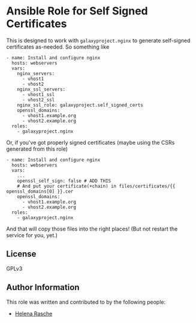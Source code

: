 # Ansible Role for Self Signed Certificates

This is designed to work with `galaxyproject.nginx` to generate self-signed certificates as-needed. So something like

```
- name: Install and configure nginx
  hosts: webservers
  vars:
    nginx_servers:
      - vhost1
      - vhost2
    nginx_ssl_servers:
      - vhost1_ssl
      - vhost2_ssl
    nginx_ssl_role: galaxyproject.self_signed_certs
    openssl_domains:
      - vhost1.example.org
      - vhost2.example.org
  roles:
    - galaxyproject.nginx
```

Or, if you've got properly signed certificates (maybe using the CSRs generated from this role)

```
- name: Install and configure nginx
  hosts: webservers
  vars:
    ...
    openssl_self_sign: false # ADD THIS
    # And put your certificate(+chain) in files/certificates/{{ openssl_domains[0] }}.cer
    openssl_domains:
      - vhost1.example.org
      - vhost2.example.org
  roles:
    - galaxyproject.nginx
```

And that will copy those files into the right places! (But not restart the service for you, yet.)

## License

GPLv3

## Author Information

This role was written and contributed to by the following people:

- [Helena Rasche](https://github.com/hexylena)
